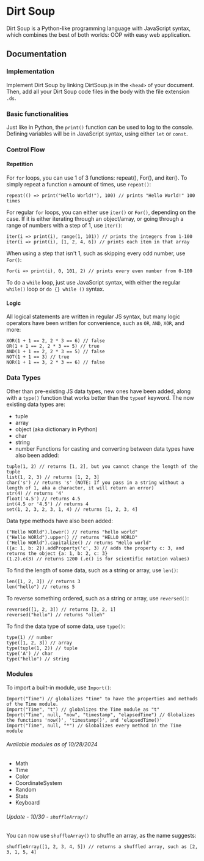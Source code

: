 # Dirt Soup
Dirt Soup is a Python-like programming language with JavaScript syntax, which combines the best of both worlds: OOP with easy web application.

## Documentation
### Implementation
Implement Dirt Soup by linking DirtSoup.js in the `<head>` of your document.
Then, add all your Dirt Soup code files in the body with the file extension `.ds`.

### Basic functionalities
Just like in Python, the `print()` function can be used to log to the console.
Defining variables will be in JavaScript syntax, using either `let` or `const`.

### Control Flow
#### Repetition
For `for` loops, you can use 1 of 3 functions: repeat(), For(), and iter().
To simply repeat a function `n` amount of times, use `repeat()`:
```
repeat(() => print("Hello World!"), 100) // prints "Hello World!" 100 times
```
For regular `for` loops, you can either use `iter()` or `For()`, depending on the case. If it is either iterating through an object/array, or going through a range of numbers with a step of 1, use `iter()`:
```
iter(i => print(i), range(1, 101)) // prints the integers from 1-100
iter(i => print(i), [1, 2, 4, 6]) // prints each item in that array
```
When using a step that isn't 1, such as skipping every odd number, use `For()`:
```
For(i => print(i), 0, 101, 2) // prints every even number from 0-100
```

To do a `while` loop, just use JavaScript syntax, with either the regular `while()` loop or `do {} while ()` syntax.

#### Logic
All logical statements are written in regular JS syntax, but many logic operators have been written for convenience, such as `OR`, `AND`, `XOR`, and more:
```
XOR(1 + 1 == 2, 2 * 3 == 6) // false
OR(1 + 1 == 2, 2 * 3 == 5) // true
AND(1 + 1 == 2, 2 * 3 == 5) // false
NOT(1 + 1 == 3) // true
NOR(1 + 1 == 3, 2 * 3 == 6) // false
```

### Data Types
Other than pre-existing JS data types, new ones have been added, along with a `type()` function that works better than the `typeof` keyword.
The now existing data types are:
- tuple
- array
- object (aka dictionary in Python)
- char
- string
- number
Functions for casting and converting between data types have also been added:
```
tuple(1, 2) // returns [1, 2], but you cannot change the length of the tuple
list(1, 2, 3) // returns [1, 2, 3]
char('s') // returns 's' (NOTE: If you pass in a string without a length of 1, aka a character, it will return an error)
str(4) // returns '4'
float('4.5') // returns 4.5
int(4.5 or '4.5') // returns 4
set(1, 2, 3, 2, 3, 1, 4) // returns [1, 2, 3, 4]
```
Data type methods have also been added:
```
("Hello WORld").lower() // returns "hello world"
("Hello WORld").upper() // returns "HELLO WORLD"
("Hello WORld").capitalize() // returns "Hello world"
({a: 1, b: 2}).addProperty('c', 3) // adds the property c: 3, and returns the object {a: 1, b: 2, c: 3}
(1.2).e(3) // returns 1200 (.e() is for scientific notation values)
```
To find the length of some data, such as a string or array, use `len()`:
```
len([1, 2, 3]) // returns 3
len("hello") // returns 5
```
To reverse something ordered, such as a string or array, use `reversed()`:
```
reversed([1, 2, 3]) // returns [3, 2, 1]
reversed("hello") // returns "olleh"
```
To find the data type of some data, use `type()`:
```
type(1) // number
type([1, 2, 3]) // array
type(tuple(1, 2)) // tuple
type('A') // char
type("hello") // string
```

### Modules
To import a built-in module, use `Import()`:
```
Import("Time") // globalizes "time" to have the properties and methods of the Time module.
Import("Time", "t") // globalizes the Time module as "t"
Import("Time", null, "now", "timestamp", "elapsedTime") // Globalizes the functions 'now()', 'timestamp()', and 'elapsedTime()'
Import("Time", null, "*") // Globalizes every method in the Time module
```
###### Available modules as of 10/28/2024
- Math
- Time
- Color
- CoordinateSystem
- Random
- Stats
- Keyboard
###### Update - 10/30 - `shuffleArray()`
You can now use `shuffleArray()` to shuffle an array, as the name suggests:
```
shuffleArray([1, 2, 3, 4, 5]) // returns a shuffled array, such as [2, 3, 1, 5, 4]
```
